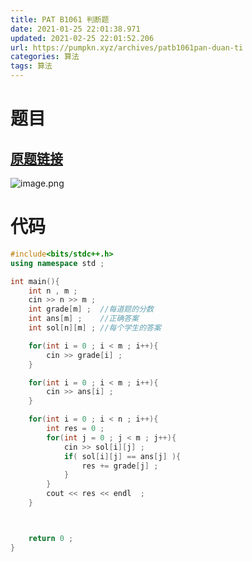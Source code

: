 ```yaml
---
title: PAT B1061 判断题
date: 2021-01-25 22:01:38.971
updated: 2021-02-25 22:01:52.206
url: https://pumpkn.xyz/archives/patb1061pan-duan-ti
categories: 算法
tags: 算法
---
```


# 题目
## [原题链接](https://pintia.cn/problem-sets/994805260223102976/problems/994805268817231872)
![image.png](https://pumpkn.xyz/upload/2021/02/image-7032810dcf8d4a3e8fd10f2b52ec53dd.png)
# 代码
```c++
#include<bits/stdc++.h>
using namespace std ;

int main(){
    int n , m ;
    cin >> n >> m ;
    int grade[m] ;  //每道题的分数
    int ans[m] ;    //正确答案
    int sol[n][m] ; //每个学生的答案

    for(int i = 0 ; i < m ; i++){
        cin >> grade[i] ;
    }

    for(int i = 0 ; i < m ; i++){
        cin >> ans[i] ;
    }

    for(int i = 0 ; i < n ; i++){
        int res = 0 ;
        for(int j = 0 ; j < m ; j++){
            cin >> sol[i][j] ;
            if( sol[i][j] == ans[j] ){
                res += grade[j] ;
            }
        }
        cout << res << endl  ;
    }



    return 0 ;
}

```